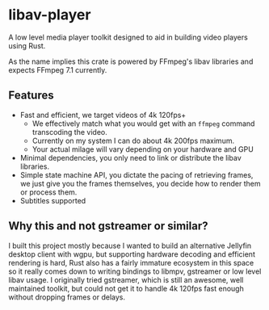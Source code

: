 # libav-player

A low level media player toolkit designed to aid in building video players using Rust.

As the name implies this crate is powered by FFmpeg's libav libraries and expects FFmpeg 7.1 currently.

## Features

- Fast and efficient, we target videos of 4k 120fps+ 
  * We effectively match what you would get with an `ffmpeg` command transcoding the video.
  * Currently on my system I can do about 4k 200fps maximum.
  * Your actual milage will vary depending on your hardware and GPU
- Minimal dependencies, you only need to link or distribute the libav libraries.
- Simple state machine API, you dictate the pacing of retrieving frames, we just give you the frames
  themselves, you decide how to render them or process them.
- Subtitles supported

## Why this and not gstreamer or similar?

I built this project mostly because I wanted to build an alternative Jellyfin desktop client with wgpu, but
supporting hardware decoding and efficient rendering is hard, Rust also has a fairly immature ecosystem in this space
so it really comes down to writing bindings to libmpv, gstreamer or low level libav usage. 
I originally tried gstreamer, which is still an awesome, well maintained toolkit, but could not get it to handle
4k 120fps fast enough without dropping frames or delays.
